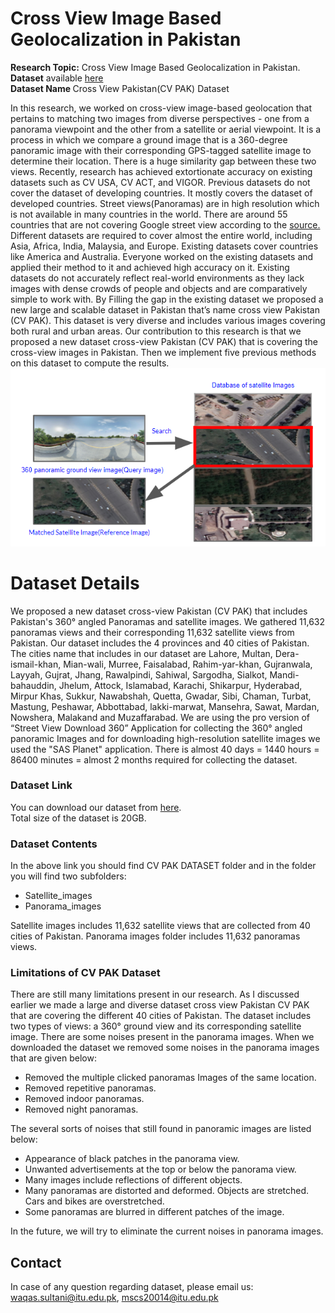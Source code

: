 # Cross View Image Based Geolocalization in Pakistan
<b>Research Topic:</b> Cross View Image Based Geolocalization in Pakistan.<br>
<b>Dataset</b> available <a href = "https://drive.google.com/drive/folders/1LXXdwoJCEbaLp40OCQC5P3CiUtX2xrmg?usp=share_link" target="_blank">here</a><br>
<b>Dataset Name </b>Cross View Pakistan(CV PAK) Dataset<br>

In this research, we worked on cross-view image-based geolocation that pertains to matching two images from diverse perspectives - one from a panorama viewpoint and the other from a satellite or aerial viewpoint. It is a process in which we compare a ground image that is a 360-degree panoramic image with their corresponding GPS-tagged satellite image to determine their location. There is a huge similarity gap between these two views. Recently, research has achieved extortionate accuracy on existing datasets such as CV USA, CV ACT, and VIGOR. Previous datasets do not cover the dataset of developing countries. It mostly covers the dataset of developed countries. Street views(Panoramas) are in high resolution which is not available in many countries in the world. There are around 55 countries that are not covering Google street view according to the <a href = "https://en.wikipedia.org/wiki/Google_Street_View" target="_blank">source.</a><br> Different datasets are required to cover almost the entire world, including Asia, Africa, India, Malaysia, and Europe. Existing datasets cover countries like America and Australia. Everyone worked on the existing datasets and applied their method to it and achieved high accuracy on it. Existing datasets do not accurately reflect real-world environments as they lack images with dense crowds of people and objects and are comparatively simple to work with. By Filling the gap in the existing dataset we proposed a new large and scalable dataset in Pakistan that’s name cross view Pakistan (CV PAK). This dataset is very diverse and includes various images covering both rural and urban areas. Our contribution to this research is that we proposed a new dataset cross-view Pakistan (CV PAK) that is covering the cross-view images in Pakistan. Then we implement five previous methods on this dataset to compute the results. 
<br>
<img src="prob.png">

# Dataset Details
We proposed a new dataset cross-view Pakistan (CV PAK) that includes Pakistan's 360° angled Panoramas and satellite images. We gathered 11,632 panoramas views and their corresponding 11,632 satellite views from Pakistan. Our dataset includes the 4 provinces and 40 cities of Pakistan. The cities name that includes in our dataset are Lahore, Multan, Dera-ismail-khan, Mian-wali, Murree, Faisalabad, Rahim-yar-khan, Gujranwala, Layyah, Gujrat, Jhang, Rawalpindi, Sahiwal, Sargodha, Sialkot, Mandi-bahauddin, Jhelum, Attock, Islamabad, Karachi, Shikarpur, Hyderabad, Mirpur Khas, Sukkur, Nawabshah, Quetta, Gwadar, Sibi, Chaman, Turbat, Mastung, Peshawar, Abbottabad, lakki-marwat, Mansehra, Sawat, Mardan, Nowshera, Malakand and Muzaffarabad. We are using the pro version of “Street View Download 360” Application for collecting the 360° angled panoramic Images and for downloading high-resolution satellite images we used the "SAS Planet" application. There is almost 40 days = 1440 hours = 86400 minutes = almost 2 months required for collecting the dataset.

### Dataset Link
You can download our dataset from <a href="https://drive.google.com/drive/folders/1LXXdwoJCEbaLp40OCQC5P3CiUtX2xrmg?usp=share_link">here</a>. <br>
Total size of the dataset is 20GB. 

### Dataset Contents
In the above link you should find CV PAK DATASET folder and in the folder you will find two subfolders:
<ul>
  <li>Satellite_images</li>
  <li>Panorama_images</li>
 </ul>
Satellite images includes 11,632 satellite views that are collected from 40 cities of Pakistan. Panorama images folder includes 11,632 panoramas views.

### Limitations of CV PAK Dataset
There are still many limitations present in our research. As I discussed earlier we made a large and diverse dataset cross view Pakistan CV PAK that are covering the different 40 cities of Pakistan. The dataset includes two types of views: a 360° ground view and its corresponding satellite image. There are some noises present in the panorama images. When we downloaded the dataset we removed some noises in the panorama images that are given below: 
<ul>
  <li>Removed the multiple clicked panoramas Images of the same location.</li>
  <li>Removed repetitive panoramas.</li>
  <li>Removed indoor panoramas.</li>
  <li>Removed night panoramas.</li>
</ul>

The several sorts of noises that still found in panoramic images are listed below:

<ul>
  <li>Appearance of black patches in the panorama view.</li>
  <li>Unwanted advertisements at the top or below the panorama view.</li>
  <li>Many images include reflections of different objects.</li>
  <li>Many panoramas are distorted and deformed. Objects are stretched. Cars and bikes are overstretched.</li>
  <li>Some panoramas are blurred in different patches of the image.</li>
</ul>

In the future, we will try to eliminate the current noises in panorama images. 

  
## Contact
In case of any question regarding dataset, please email us:
waqas.sultani@itu.edu.pk,
mscs20014@itu.edu.pk

